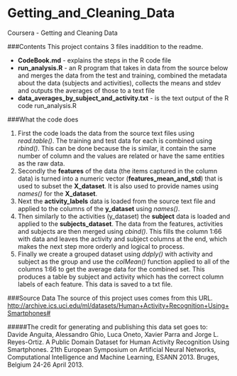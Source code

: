 # Getting_and_Cleaning_Data
Coursera - Getting and Cleaning Data

###Contents
This project contains 3 files inaddition to the readme.
+ **CodeBook.md** - explains the steps in the R code file 
+ **run_analysis.R** - an R program that takes in data from the source below and merges the data from the test and training, combined the metadata about the data (subjects and activities), collects the means and stdev and outputs the averages of those to a text file
+ **data_averages_by_subject_and_activity.txt** - is the text output of the R code run_analysis.R

###What the code does
1. First the code loads the data from the source text files using *read.table()*.  The training and test data for each is combined using *rbind()*.  This can be done because the is similar, it contain the same number of column and the values are related or have the same entities as the raw data.
1. Secondly the **features** of the data (the items captured in the column data) is turned into a numeric vector (**features_mean_and_std**) that is used to subset the **X_dataset**.  It is also used to provide names using *names()* for the **X_dataset**.
1. Next the **activity_labels** data is loaded from the source text file and applied to the columns of the **y_dataset** using *names()*.  
1. Then similarly to the activities (y_dataset) the **subject** data is loaded and applied to the **subjects_dataset**.  The data from the features, activities and subjects are then merged using *cbind()*.  This fills the column 1:66 with data and leaves the activity and subject columns at the end, which makes the next step more orderly and logical to process.
1. Finally we create a grouped dataset using *ddply()* with activity and subject as the group and use the *colMean()* function applied to all of the columns 1:66 to get the average data for the combined set.  This produces a table by subject and activity which has the correct column labels of each feature.  This data is saved to a txt file.

###Source Data
The source of this project uses comes from this URL.  
http://archive.ics.uci.edu/ml/datasets/Human+Activity+Recognition+Using+Smartphones#

#####The credit for generating and publishing this data set goes to:  
Davide Anguita, Alessandro Ghio, Luca Oneto, Xavier Parra and Jorge L. Reyes-Ortiz. A Public Domain Dataset for Human Activity Recognition Using Smartphones. 21th European Symposium on Artificial Neural Networks, Computational Intelligence and Machine Learning, ESANN 2013. Bruges, Belgium 24-26 April 2013.
